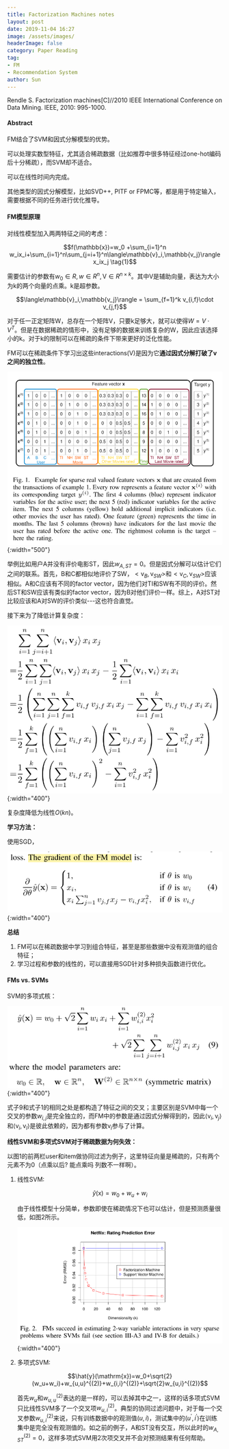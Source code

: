 ```yaml
---
title: Factorization Machines notes
layout: post
date: 2019-11-04 16:27
image: /assets/images/
headerImage: false
category: Paper Reading
tag:
- FM
- Recommendation System
author: Sun
---
```


Rendle S. Factorization machines[C]//2010 IEEE International Conference on Data Mining. IEEE, 2010: 995-1000.

#### Abstract

FM结合了SVM和因式分解模型的优势。

可以处理实数型特征，尤其适合稀疏数据（比如推荐中很多特征经过one-hot编码后十分稀疏），而SVM却不适合。

可以在线性时间内完成。

其他类型的因式分解模型，比如SVD++, PITF or FPMC等，都是用于特定输入，需要根据不同的任务进行优化推导。

<!--more-->

#### FM模型原理

对线性模型加入两两特征之间的考虑：

$$f(\mathbb{x})=w_0 +\sum_{i=1}^n w_ix_i+\sum_{i=1}^n\sum_{j=i+1}^n\langle\mathbb{v}_i,\mathbb{v_j}\rangle x_ix_j \tag{1}$$

需要估计的参数有$w_0\in R,w\in R^n,\mathrm{V}\in R^{n\times k}$。其中V是辅助向量，表达为大小为k的两个向量的点乘。k是超参数。

$$\langle\mathbb{v}_i,\mathbb{v_j}\rangle = \sum_{f=1}^k v_{i,f}\cdot v_{j,f}$$

对于任一正定矩阵W，总存在一个矩阵V，只要k足够大，就可以使得$W=V\cdot V^T$。但是在数据稀疏的情形中，没有足够的数据来训练复杂的W，因此应该选择小的k。对于k的限制可以在稀疏的条件下带来更好的泛化性能。

FM可以在稀疏条件下学习出这些interactions(V)是因为它**通过因式分解打破了v之间的独立性**。

![](/assets/images/2019-11-04-Factorization-Machine/image-20191104200247977.png){:width="500"}

举例比如用户A并没有评价电影ST，因此$w_{A,ST}=0$。但是因式分解可以估计它们之间的联系。首先，B和C都相似地评价了SW，$<\mathrm{v}_B,\mathrm{v}_{SW}>$和$< \mathrm{v}_C,\mathrm{v}_{SW}>$应该相似。A和C应该有不同的factor vector，因为他们对TI和SW有不同的评价。然后ST和SW应该有类似的factor vector，因为B对他们评价一样。综上，A对ST对比较应该和A对SW的评价类似---这也符合直觉。

接下来为了降低计算复杂度：

![](/assets/images/2019-11-04-Factorization-Machine/image-20191104204111067.png){:width="400"}

复杂度降低为线性$O(kn)$。

**学习方法：**

使用SGD，

![](/assets/images/2019-11-04-Factorization-Machine/image-20191104204616845.png){:width="400"}

**总结**

1. FM可以在稀疏数据中学习到组合特征，甚至是那些数据中没有观测值的组合特征；
2. 学习过程和参数的线性的，可以直接用SGD针对多种损失函数进行优化。

#### FMs vs. SVMs

SVM的多项式核：

![](/assets/images/2019-11-04-Factorization-Machine/image-20191104205802309.png){:width="400"}

式子9和式子1的相同之处是都构造了特征之间的交叉；主要区别是SVM中每一个交叉的参数$w_{i,j}$是完全独立的，而FM中的参数是通过因式分解得到的，因此$\langle\mathrm{v}_i,\mathrm{v}_j \rangle$和$\langle\mathrm{v}_i,\mathrm{v}_l \rangle$是彼此依赖的，因为都有参数$\mathrm{v}_i$参与了计算。

**线性SVM和多项式SVM对于稀疏数据为何失效：**

以图1的前两栏user和item做协同过滤为例子，这里特征向量是稀疏的，只有两个元素不为0（点乘以后? 能点乘吗 列数不一样啊）。

1. 线性SVM:

   $$\hat{y}(\mathrm{x})=w_0+w_u+w_i$$

   由于线性模型十分简单，参数即使在稀疏情况下也可以估计，但是预测质量很低，如图2所示。

   ![](/assets/images/2019-11-04-Factorization-Machine/image-20191104205519440.png){:width="400"}

2. 多项式SVM:

   $$\hat{y}(\mathrm{x})=w_0+\sqrt{2}(w_u+w_i)+w_{u,u}^{(2)}+w_{i,i}^{(2)}+\sqrt{2}w_{u,i}^{(2)}$$

   首先$w_u$和$w_{u,u}^{(2)}$表达的是一样的，可以去掉其中之一，这样的话多项式SVM只比线性SVM多了一个交叉项$w_{u,i}^{(2)}$。典型的协同过滤问题中，对于每一个交叉参数$w_{u,i}^{(2)}$来说，只有训练数据中的观测值$(u,i)$，测试集中的$(u^\prime,i^\prime)$在训练集中是完全没有观测值的。如之前的例子，A和ST没有交互，所以此时的$w_{A,ST}^{(2)}=0$，这样多项式SVM用2次项交叉并不会对预测结果有任何帮助。











